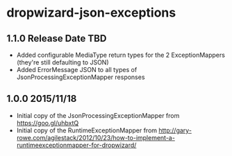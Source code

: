 # dropwizard-json-exceptions

## 1.1.0 Release Date TBD

* Added configurable MediaType return types for the 2 ExceptionMappers (they're still defaulting to JSON)
* Added ErrorMessage JSON to all types of JsonProcessingExceptionMapper responses

## 1.0.0 2015/11/18

* Initial copy of the JsonProcessingExceptionMapper from https://goo.gl/uhbxtQ
* Initial copy of the RuntimeExceptionMapper from http://gary-rowe.com/agilestack/2012/10/23/how-to-implement-a-runtimeexceptionmapper-for-dropwizard/
